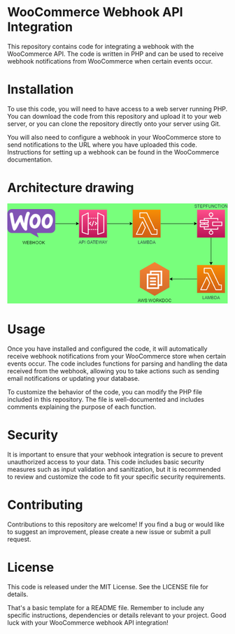 # WooCommerce Webhook API Integration
This repository contains code for integrating a webhook with the WooCommerce API. The code is written in PHP and can be used to receive webhook notifications from WooCommerce when certain events occur.

# Installation
To use this code, you will need to have access to a web server running PHP. You can download the code from this repository and upload it to your web server, or you can clone the repository directly onto your server using Git.

You will also need to configure a webhook in your WooCommerce store to send notifications to the URL where you have uploaded this code. Instructions for setting up a webhook can be found in the WooCommerce documentation.
# Architecture drawing
![Architecture image](./image/woocommerce.png)

# Usage
Once you have installed and configured the code, it will automatically receive webhook notifications from your WooCommerce store when certain events occur. The code includes functions for parsing and handling the data received from the webhook, allowing you to take actions such as sending email notifications or updating your database.

To customize the behavior of the code, you can modify the PHP file included in this repository. The file is well-documented and includes comments explaining the purpose of each function.

# Security
It is important to ensure that your webhook integration is secure to prevent unauthorized access to your data. This code includes basic security measures such as input validation and sanitization, but it is recommended to review and customize the code to fit your specific security requirements.

# Contributing
Contributions to this repository are welcome! If you find a bug or would like to suggest an improvement, please create a new issue or submit a pull request.

# License
This code is released under the MIT License. See the LICENSE file for details.

That's a basic template for a README file. Remember to include any specific instructions, dependencies or details relevant to your project. Good luck with your WooCommerce webhook API integration!